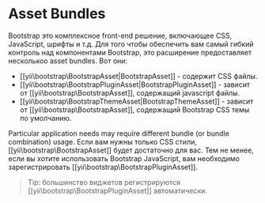 Asset Bundles
=============

Bootstrap это комплексное front-end решение, включающее CSS, JavaScript, шрифты и т.д.
Для того чтобы обеспечить вам самый гибкий контроль над компонентами Bootstrap, это расширение предоставляет несколькоо asset bundles.
Вот они:

- [[yii\bootstrap\BootstrapAsset|BootstrapAsset]] - содержит CSS файлы.
- [[yii\bootstrap\BootstrapPluginAsset|BootstrapPluginAsset]] - зависит от [[yii\bootstrap\BootstrapAsset]], содержащий javascript файлы.
- [[yii\bootstrap\BootstrapThemeAsset|BootstrapThemeAsset]] - зависит от [[yii\bootstrap\BootstrapAsset]], содержащий Bootstrap CSS темы по умолчанию.

Particular application needs may require different bundle (or bundle combination) usage.
Если вам нужны только CSS стили, [[yii\bootstrap\BootstrapAsset]] будет достаточно для вас. Тем не менее, если вы хотите использовать Bootstrap JavaScript, вам необходимо зарегистрировать [[yii\bootstrap\BootstrapPluginAsset]].

> Tip: большинство виджетов регистрируются [[yii\bootstrap\BootstrapPluginAsset]] автоматически.
